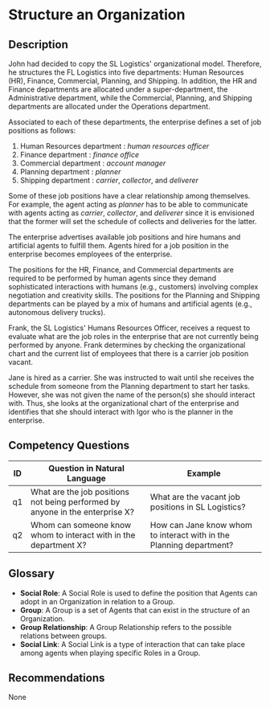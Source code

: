 # Structure an Organization

## Description
John had decided to copy the SL Logistics' organizational model. Therefore, he structures the FL Logistics into five departments: Human Resources (HR), Finance, Commercial, Planning, and Shipping. In addition, the HR and Finance departments are allocated under a super-department, the Administrative department, while the Commercial, Planning, and Shipping departments are allocated under the Operations department.

Associated to each of these departments, the enterprise defines a set of job positions as follows:
1. Human Resources department : _human resources officer_
2. Finance department : _finance office_
3. Commercial department : _account manager_
4. Planning department : _planner_
5. Shipping department : _carrier_, _collector_, and _deliverer_

Some of these job positions have a clear relationship among themselves. For example, the agent acting as _planner_ has to be able to communicate with agents acting as _carrier_, _collector_, and _deliverer_ since it is envisioned that the former will set the schedule of collects and deliveries for the latter.

The enterprise advertises available job positions and hire humans and artificial agents to fulfill them. Agents hired for a job position in the enterprise becomes employees of the enterprise.

The positions for the HR, Finance, and Commercial departments are required to be performed by human agents since they demand sophisticated interactions with humans (e.g., customers) involving complex negotiation and creativity skills. The positions for the Planning and Shipping departments can be played by a mix of humans and artificial agents (e.g., autonomous delivery trucks).

Frank, the SL Logistics' Humans Resources Officer, receives a request to evaluate what are the job roles in the enterprise that are not currently being performed by anyone. Frank determines by checking the organizational chart and the current list of employees that there is a carrier job position vacant.

Jane is hired as a carrier. She was instructed to wait until she receives the schedule from someone from the Planning department to start her tasks. However, she was not given the name of the person(s) she should interact with. Thus, she looks at the organizational chart of the enterprise and identifies that she should interact with Igor who is the planner in the enterprise.

## Competency Questions

| ID | Question in Natural Language | Example |
|----|------------------------------|---------|
| q1 | What are the job positions not being performed by anyone in the enterprise X? | What are the vacant job positions in SL Logistics? |
| q2 | Whom can someone know whom to interact with in the department X?              | How can Jane know whom to interact with in the Planning department? |

## Glossary

* **Social Role**: A Social Role is used to define the position that Agents can adopt in an Organization in relation to a Group.
* **Group**: A Group is a set of Agents that can exist in the structure of an Organization.
* **Group Relationship**: A Group Relationship refers to the possible relations between groups.
* **Social Link**: A Social Link is a type of interaction that can take place among agents when playing specific Roles in a Group.

## Recommendations

None
